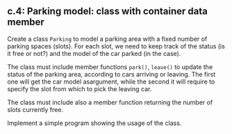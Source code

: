 ## c.4: Parking model: class with container data member

Create a class `Parking` to model a parking area with a fixed number of parking
spaces (slots). For each slot, we need to keep track of the status (is it free
or not?) and the model of the car parked (in the case).

The class must include member functions `park()`, `leave()` to update the
status of the parking area, according to cars arriving or leaving. The first
one will get the car model asargument, while the second it will require to
specify the slot from which to pick the leaving car.

The class must include also a member function returning the number of slots
currently free.

Implement a simple program showing the usage of the class.

